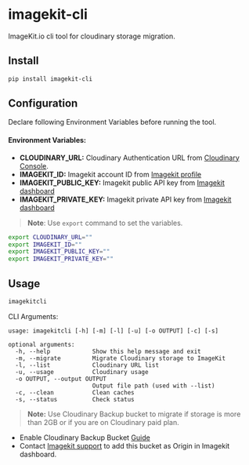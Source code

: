 # imagekit-cli
ImageKit.io cli tool for cloudinary storage migration.


## Install

```sh
pip install imagekit-cli
```

## Configuration
Declare following Environment Variables before running the tool. 

#### Environment Variables:
* **CLOUDINARY_URL:**	Cloudinary Authentication URL from [Cloudinary Console](https://cloudinary.com/console).
* **IMAGEKIT_ID:**	Imagekit account ID from [Imagekit profile](https://imagekit.io/dashboard#profile)
* **IMAGEKIT_PUBLIC_KEY:**	Imagekit public API key from [Imagekit dashboard](https://imagekit.io/dashboard#developers)
* **IMAGEKIT_PRIVATE_KEY:**	Imagekit private API key from [Imagekit dashboard](https://imagekit.io/dashboard#developers)

> **Note**: Use ```export``` command to set the variables. 
```sh
export CLOUDINARY_URL=""
export IMAGEKIT_ID=""
export IMAGEKIT_PUBLIC_KEY=""
export IMAGEKIT_PRIVATE_KEY=""
```


## Usage

```sh
imagekitcli
```
    
CLI Arguments:

```
usage: imagekitcli [-h] [-m] [-l] [-u] [-o OUTPUT] [-c] [-s]

optional arguments:
  -h, --help            Show this help message and exit
  -m, --migrate         Migrate Cloudinary storage to ImageKit
  -l, --list            Cloudinary URL list
  -u, --usage           Cloudinary usage
  -o OUTPUT, --output OUTPUT
                        Output file path (used with --list)
  -c, --clean           Clean caches
  -s, --status          Check status
``` 
  >**Note:** Use Cloudinary Backup bucket to migrate if storage is more than 2GB or if you are on Cloudinary paid plan. 

  * Enable Cloudinary Backup Bucket [Guide](https://support.cloudinary.com/hc/en-us/articles/360029234052-Enabling-Automatic-File-Backups-in-your-Cloudinary-Account)
  * Contact [Imagekit support](mailto:support@imagekit.io) to add this bucket as Origin in Imagekit dashboard. 

